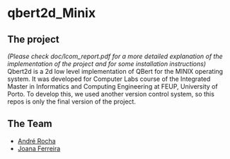 # qbert2d_Minix

## The project
*(Please check doc/lcom_report.pdf for a more detailed explanation of the implementation of the project and for some installation instructions)*
Qbert2d is a 2d low level implementation of QBert for the MINIX operating system. It was developed for Computer Labs course of the Integrated Master in Informatics and Computing Engineering at FEUP, University of Porto.
To develop this, we used another version control system, so this repos is only the final version of the project.

## The Team
* [André Rocha](https://github.com/andrefmrocha "andrefmrocha")
* [Joana Ferreira](https://github.com/joanaferreira0011 "joanaferreira0011")
